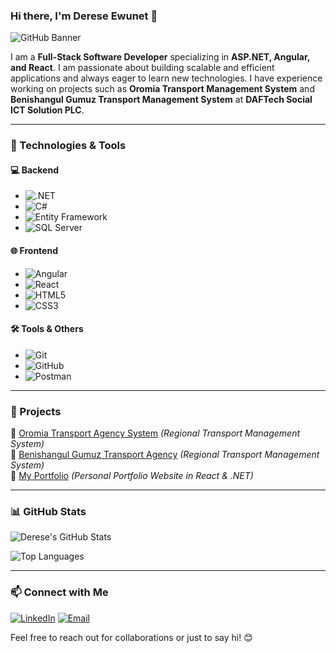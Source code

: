 ### Hi there, I'm **Derese Ewunet** 👋

![GitHub Banner](https://source.unsplash.com/1600x500/?technology,code)

I am a **Full-Stack Software Developer** specializing in **ASP.NET, Angular, and React**. I am passionate about building scalable and efficient applications and always eager to learn new technologies. I have experience working on projects such as **Oromia Transport Management System** and **Benishangul Gumuz Transport Management System** at **DAFTech Social ICT Solution PLC**.

---

### 🚀 Technologies & Tools

#### 💻 Backend
- ![.NET](https://img.shields.io/badge/.NET-512BD4?style=for-the-badge&logo=.net&logoColor=white)
- ![C#](https://img.shields.io/badge/C%23-239120?style=for-the-badge&logo=c-sharp&logoColor=white)
- ![Entity Framework](https://img.shields.io/badge/Entity%20Framework-68217A?style=for-the-badge&logo=Microsoft)
- ![SQL Server](https://img.shields.io/badge/SQL%20Server-CC2927?style=for-the-badge&logo=microsoft-sql-server&logoColor=white)

#### 🌐 Frontend
- ![Angular](https://img.shields.io/badge/Angular-DD0031?style=for-the-badge&logo=angular&logoColor=white)
- ![React](https://img.shields.io/badge/React-61DAFB?style=for-the-badge&logo=react&logoColor=black)
- ![HTML5](https://img.shields.io/badge/HTML5-E34F26?style=for-the-badge&logo=html5&logoColor=white)
- ![CSS3](https://img.shields.io/badge/CSS3-1572B6?style=for-the-badge&logo=css3&logoColor=white)

#### 🛠️ Tools & Others
- ![Git](https://img.shields.io/badge/Git-F05032?style=for-the-badge&logo=git&logoColor=white)
- ![GitHub](https://img.shields.io/badge/GitHub-181717?style=for-the-badge&logo=github&logoColor=white)
- ![Postman](https://img.shields.io/badge/Postman-FF6C37?style=for-the-badge&logo=postman&logoColor=white)

---

### 📌 Projects

🔹 [Oromia Transport Agency System](#) *(Regional Transport Management System)*  
🔹 [Benishangul Gumuz Transport Agency](#) *(Regional Transport Management System)*  
🔹 [My Portfolio](https://react-port-ebon.vercel.app/) *(Personal Portfolio Website in React & .NET)*  

---

### 📊 GitHub Stats
![Derese's GitHub Stats](https://github-readme-stats.vercel.app/api?username=DereseEwunet&show_icons=true&theme=radical)

![Top Languages](https://github-readme-stats.vercel.app/api/top-langs/?username=DereseEwunet&layout=compact&theme=radical)

---

### 📫 Connect with Me

[![LinkedIn](https://img.shields.io/badge/LinkedIn-0A66C2?style=for-the-badge&logo=linkedin&logoColor=white)]([https://www.linkedin.com/in/derese-ewunet/](https://www.linkedin.com/in/derese-ewunet-0b9233248/))  
[![Email](https://img.shields.io/badge/Email-D14836?style=for-the-badge&logo=gmail&logoColor=white)](mailto:derese641735.ew@gmail.com)  

Feel free to reach out for collaborations or just to say hi! 😊
